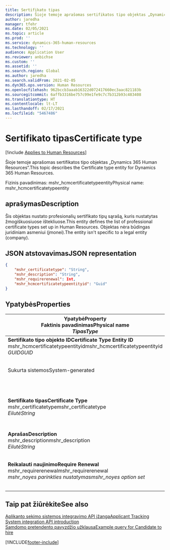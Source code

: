 ```yaml
---
title: Sertifikato tipas
description: Šioje temoje aprašomas sertifikatos tipo objektas „Dynamics 365 Human Resources“.
author: jaredha
manager: tfehr
ms.date: 02/05/2021
ms.topic: article
ms.prod: ''
ms.service: dynamics-365-human-resources
ms.technology: ''
audience: Application User
ms.reviewer: anbichse
ms.custom: ''
ms.assetid: ''
ms.search.region: Global
ms.author: jaredha
ms.search.validFrom: 2021-02-05
ms.dyn365.ops.version: Human Resources
ms.openlocfilehash: 962bccb3aaab16322d072417660ec3aac821183b
ms.sourcegitcommit: 6affb3316be757c99e1fe9c7c7b312b93c483408
ms.translationtype: HT
ms.contentlocale: lt-LT
ms.lasthandoff: 02/17/2021
ms.locfileid: "5467486"
---
```

# <a name="certificate-type"></a><span data-ttu-id="f4503-103">Sertifikato tipas</span><span class="sxs-lookup"><span data-stu-id="f4503-103">Certificate type</span></span>

[!include [Applies to Human Resources](../includes/applies-to-hr.md)]

<span data-ttu-id="f4503-104">Šioje temoje aprašomas sertifikatos tipo objektas „Dynamics 365 Human Resources“.</span><span class="sxs-lookup"><span data-stu-id="f4503-104">This topic describes the Certificate type entity for Dynamics 365 Human Resources.</span></span>

<span data-ttu-id="f4503-105">Fizinis pavadinimas: mshr_hcmcertificatetypeentity</span><span class="sxs-lookup"><span data-stu-id="f4503-105">Physical name: mshr_hcmcertificatetypeentity</span></span>

## <a name="description"></a><span data-ttu-id="f4503-106">aprašymas</span><span class="sxs-lookup"><span data-stu-id="f4503-106">Description</span></span>

<span data-ttu-id="f4503-107">Šis objektas nustato profesionalių sertifikato tipų sąrašą, kuris nustatytas žmogiškuosiuose ištekliuose.</span><span class="sxs-lookup"><span data-stu-id="f4503-107">This entity defines the list of professional certificate types set up in Human Resources.</span></span> <span data-ttu-id="f4503-108">Objektas nėra būdingas juridiniam asmeniui (įmonei).</span><span class="sxs-lookup"><span data-stu-id="f4503-108">The entity isn't specific to a legal entity (company).</span></span>

## <a name="json-representation"></a><span data-ttu-id="f4503-109">JSON atstovavimas</span><span class="sxs-lookup"><span data-stu-id="f4503-109">JSON representation</span></span>

```json
{
    "mshr_certificatetype": "String",
    "mshr_description": "String",
    "mshr_requirerenewal": Int,
    "mshr_hcmcertificatetypeentityid": "Guid"
}
```

## <a name="properties"></a><span data-ttu-id="f4503-110">Ypatybės</span><span class="sxs-lookup"><span data-stu-id="f4503-110">Properties</span></span>

| <span data-ttu-id="f4503-111">Ypatybė</span><span class="sxs-lookup"><span data-stu-id="f4503-111">Property</span></span><br><span data-ttu-id="f4503-112">**Faktinis pavadinimas**</span><span class="sxs-lookup"><span data-stu-id="f4503-112">**Physical name**</span></span><br><span data-ttu-id="f4503-113">**_Tipas_**</span><span class="sxs-lookup"><span data-stu-id="f4503-113">**_Type_**</span></span> | <span data-ttu-id="f4503-114">Naudoti</span><span class="sxs-lookup"><span data-stu-id="f4503-114">Use</span></span> | <span data-ttu-id="f4503-115">aprašymas</span><span class="sxs-lookup"><span data-stu-id="f4503-115">Description</span></span> |
| --- | --- | --- |
| <span data-ttu-id="f4503-116">**Sertifikato tipo objekto ID**</span><span class="sxs-lookup"><span data-stu-id="f4503-116">**Certificate Type Entity ID**</span></span><br><span data-ttu-id="f4503-117">mshr_hcmcertificatetypeentityid</span><span class="sxs-lookup"><span data-stu-id="f4503-117">mshr_hcmcertificatetypeentityid</span></span><br><span data-ttu-id="f4503-118">*GUID*</span><span class="sxs-lookup"><span data-stu-id="f4503-118">*GUID*</span></span> | <span data-ttu-id="f4503-119">Tik skaitomas</span><span class="sxs-lookup"><span data-stu-id="f4503-119">Read-only</span></span><br><span data-ttu-id="f4503-120">Būtina</span><span class="sxs-lookup"><span data-stu-id="f4503-120">Required</span></span> 
<span data-ttu-id="f4503-121">Sukurta sistemos</span><span class="sxs-lookup"><span data-stu-id="f4503-121">System-generated</span></span> | <span data-ttu-id="f4503-122">Unikalus pirminis identifikatorius sertifikato tipui.</span><span class="sxs-lookup"><span data-stu-id="f4503-122">Unique primary identifier for the certificate type.</span></span> |
| <span data-ttu-id="f4503-123">**Sertifikato tipas**</span><span class="sxs-lookup"><span data-stu-id="f4503-123">**Certificate Type**</span></span><br><span data-ttu-id="f4503-124">mshr_certificatetype</span><span class="sxs-lookup"><span data-stu-id="f4503-124">mshr_certificatetype</span></span><br><span data-ttu-id="f4503-125">*Eilutė*</span><span class="sxs-lookup"><span data-stu-id="f4503-125">*String*</span></span> | <span data-ttu-id="f4503-126">Skaitymas/rašymas</span><span class="sxs-lookup"><span data-stu-id="f4503-126">Read/write</span></span><br><span data-ttu-id="f4503-127">Būtina</span><span class="sxs-lookup"><span data-stu-id="f4503-127">Required</span></span> | <span data-ttu-id="f4503-128">Unikalus vartotojo perskaitomas identifikatorius sertifikato tipui.</span><span class="sxs-lookup"><span data-stu-id="f4503-128">Unique user-readable identifier for the certificate type.</span></span> |
| <span data-ttu-id="f4503-129">**Aprašas**</span><span class="sxs-lookup"><span data-stu-id="f4503-129">**Description**</span></span><br><span data-ttu-id="f4503-130">mshr_description</span><span class="sxs-lookup"><span data-stu-id="f4503-130">mshr_description</span></span><br><span data-ttu-id="f4503-131">*Eilutė*</span><span class="sxs-lookup"><span data-stu-id="f4503-131">*String*</span></span> | <span data-ttu-id="f4503-132">Skaitymas/rašymas</span><span class="sxs-lookup"><span data-stu-id="f4503-132">Read/write</span></span><br><span data-ttu-id="f4503-133">Būtina</span><span class="sxs-lookup"><span data-stu-id="f4503-133">Required</span></span> | <span data-ttu-id="f4503-134">Sertifikato tipo aprašas.</span><span class="sxs-lookup"><span data-stu-id="f4503-134">Description of the certificate type.</span></span> |
| <span data-ttu-id="f4503-135">**Reikalauti naujinimo**</span><span class="sxs-lookup"><span data-stu-id="f4503-135">**Require Renewal**</span></span><br><span data-ttu-id="f4503-136">mshr_requirerenewal</span><span class="sxs-lookup"><span data-stu-id="f4503-136">mshr_requirerenewal</span></span><br><span data-ttu-id="f4503-137">*mshr_noyes parinkties nustatymas*</span><span class="sxs-lookup"><span data-stu-id="f4503-137">*mshr_noyes option set*</span></span> | <span data-ttu-id="f4503-138">Skaitymas/rašymas</span><span class="sxs-lookup"><span data-stu-id="f4503-138">Read/write</span></span><br><span data-ttu-id="f4503-139">Pasirinktinai</span><span class="sxs-lookup"><span data-stu-id="f4503-139">Optional</span></span> | <span data-ttu-id="f4503-140">Nurodo, ar naujinimo reikia sertifikatui.</span><span class="sxs-lookup"><span data-stu-id="f4503-140">Indicates whether renewal is required for the certificate.</span></span> |

## <a name="see-also"></a><span data-ttu-id="f4503-141">Taip pat žiūrėkite</span><span class="sxs-lookup"><span data-stu-id="f4503-141">See also</span></span>

[<span data-ttu-id="f4503-142">Aplikanto sekimo sistemos integravimo API įžanga</span><span class="sxs-lookup"><span data-stu-id="f4503-142">Applicant Tracking System integration API introduction</span></span>](hr-admin-integration-ats-api-introduction.md)<br>
[<span data-ttu-id="f4503-143">Samdomo pretendento pavyzdžio užklausa</span><span class="sxs-lookup"><span data-stu-id="f4503-143">Example query for Candidate to hire</span></span>](hr-admin-integration-ats-api-candidate-to-hire-example-query.md)



[!INCLUDE[footer-include](../includes/footer-banner.md)]